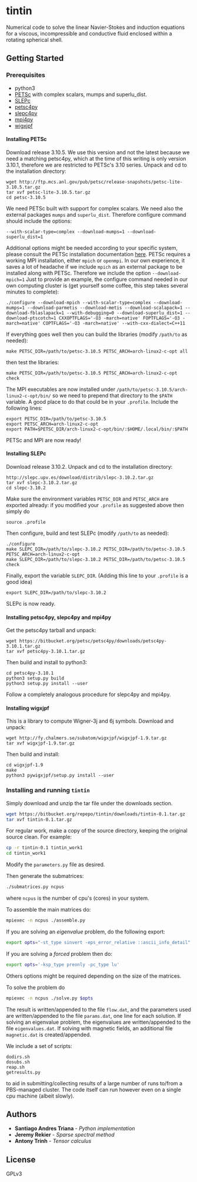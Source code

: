 # tintin

Numerical code to solve the linear Navier-Stokes and induction equations for a viscous, incompressible and conductive fluid enclosed within a rotating spherical shell. 

## Getting Started

### Prerequisites

* python3
* [PETSc](https://www.mcs.anl.gov/petsc/) with complex scalars, mumps and superlu_dist.
* [SLEPc](http://slepc.upv.es/)
* [petsc4py](https://bitbucket.org/petsc/petsc4py/src/master/)
* [slepc4py](https://bitbucket.org/slepc/slepc4py/src/master/)
* [mpi4py](https://bitbucket.org/mpi4py/mpi4py/src/master/)
* [wigxjpf](http://fy.chalmers.se/subatom/wigxjpf/)

#### Installing PETSc

Download release 3.10.5. We use this version and not the latest because we need a matching petsc4py, which at the time of this writing is only version 3.10.1, therefore we are restricted to PETSc's 3.10 series. Unpack and cd to the installation directory:
```
wget http://ftp.mcs.anl.gov/pub/petsc/release-snapshots/petsc-lite-3.10.5.tar.gz
tar xvf petsc-lite-3.10.5.tar.gz
cd petsc-3.10.5
```
We need PETSc built with support for complex scalars. We need also the external packages `mumps` and `superlu_dist`.
Therefore configure command should include the options:
```
--with-scalar-type=complex --download-mumps=1 --download-superlu_dist=1
```
Additional options might be needed according to your specific system, please consult the PETSc installation documentation [here](https://www.mcs.anl.gov/petsc/documentation/installation.html). PETSc requires a working MPI installation, either `mpich` or `openmpi`. In our own experience, it saves a lot of headache if we include `mpich` as an external package to be installed along with PETSc. Therefore we include the option `--download-mpich=1`
Just to provide an example, the configure command needed in our own computing cluster is (get yourself some coffee, this step takes several minutes to complete):
```
./configure --download-mpich --with-scalar-type=complex --download-mumps=1 --download-parmetis --download-metis --download-scalapack=1 --download-fblaslapack=1 --with-debugging=0 --download-superlu_dist=1 --download-ptscotch=1 CXXOPTFLAGS='-O3 -march=native' FOPTFLAGS='-O3 -march=native' COPTFLAGS='-O3 -march=native' --with-cxx-dialect=C++11
```
If everything goes well then you can build the libraries (modify `/path/to` as needed):
```
make PETSC_DIR=/path/to/petsc-3.10.5 PETSC_ARCH=arch-linux2-c-opt all
```
then test the libraries:
```
make PETSC_DIR=/path/to/petsc-3.10.5 PETSC_ARCH=arch-linux2-c-opt check
```
The MPI executables are now installed under `/path/to/petsc-3.10.5/arch-linux2-c-opt/bin/` so we need to prepend that directory to the `$PATH` variable. A  good place to do that could be in your `.profile`. Include the following lines:
```
export PETSC_DIR=/path/to/petsc-3.10.5
export PETSC_ARCH=arch-linux2-c-opt
export PATH=$PETSC_DIR/arch-linux2-c-opt/bin/:$HOME/.local/bin/:$PATH
```
PETSc and MPI are now ready!

#### Installing SLEPc
Download release 3.10.2. Unpack and cd to the installation directory:
```
http://slepc.upv.es/download/distrib/slepc-3.10.2.tar.gz
tar xvf slepc-3.10.2.tar.gz
cd slepc-3.10.2
```
Make sure the environment variables `PETSC_DIR` and `PETSC_ARCH` are exported already: if you modified your `.profile` as suggested above then simply do
```
source .profile
``` 
Then configure, build and test SLEPc (modify `/path/to` as needed):
```
./configure
make SLEPC_DIR=/path/to/slepc-3.10.2 PETSC_DIR=/path/to/petsc-3.10.5 PETSC_ARCH=arch-linux2-c-opt
make SLEPC_DIR=/path/to/slepc-3.10.2 PETSC_DIR=/path/to/petsc-3.10.5 check
```
Finally, export the variable `SLEPC_DIR`. (Adding this line to your `.profile` is a good idea)
```
export SLEPC_DIR=/path/to/slepc-3.10.2
```
SLEPc is now ready.

#### Installing petsc4py, slepc4py and mpi4py
Get the petsc4py tarball and unpack:
```
wget https://bitbucket.org/petsc/petsc4py/downloads/petsc4py-3.10.1.tar.gz
tar xvf petsc4py-3.10.1.tar.gz
```
Then build and install to python3:
```
cd petsc4py-3.10.1
python3 setup.py build
python3 setup.py install --user
```
Follow a completely analogous procedure for slepc4py and mpi4py.

#### Installing wigxjpf
This is a library to compute Wigner-3j and 6j symbols. Download and unpack:
```
wget http://fy.chalmers.se/subatom/wigxjpf/wigxjpf-1.9.tar.gz
tar xvf wigxjpf-1.9.tar.gz
```
Then build and install:
```
cd wigxjpf-1.9
make
python3 pywigxjpf/setup.py install --user
```


### Installing and running `tintin`

Simply download and unzip the tar file under the downloads section.

```sh
wget https://bitbucket.org/repepo/tintin/downloads/tintin-0.1.tar.gz
tar xvf tintin-0.1.tar.gz
```
For regular work, make a copy of the source directory, keeping the original source clean. For example:

```sh
cp -r tintin-0.1 tintin_work1
cd tintin_work1
```

Modify the `parameters.py` file as desired.

Then generate the submatrices:
```sh
./submatrices.py ncpus
```
where `ncpus` is the number of cpu's (cores) in your system.

To assemble the main matrices do:
```sh
mpiexec -n ncpus ./assemble.py
```

If you are solving an *eigenvalue* problem, do the following export:
```sh
export opts="-st_type sinvert -eps_error_relative ::ascii_info_detail"
```

If you are solving a *forced* problem then do:
```sh
export opts='-ksp_type preonly -pc_type lu'
```
Others options might be required depending on the size of the matrices.


To solve the problem do
```sh
mpiexec -n ncpus ./solve.py $opts
```

The result is written/appended to the file `flow.dat`, and the parameters used are written/appended to the file `params.dat`, one line for each solution. If solving an eigenvalue problem, the eigenvalues are written/appended to the file `eigenvalues.dat`. If solving with magnetic fields, an additional file `magnetic.dat` is created/appended. 

We include a set of scripts:
```
dodirs.sh
dosubs.sh
reap.sh
getresults.py
```
to aid in submitting/collecting results of a large number of runs to/from a PBS-managed cluster. The code itself can run however even on a single cpu machine (albeit slowly). 

## Authors

* **Santiago Andres Triana** - *Python implementation*
* **Jeremy Rekier** - *Sparse spectral method*
* **Antony Trinh** - *Tensor calculus*

## License

GPLv3

